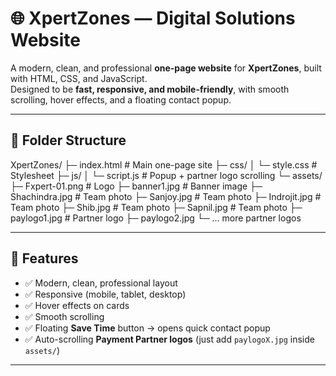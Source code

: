 # 🌐 XpertZones — Digital Solutions Website

A modern, clean, and professional **one-page website** for **XpertZones**, built with HTML, CSS, and JavaScript.  
Designed to be **fast, responsive, and mobile-friendly**, with smooth scrolling, hover effects, and a floating contact popup.

---

## 📂 Folder Structure

XpertZones/
├─ index.html # Main one-page site
├─ css/
│ └─ style.css # Stylesheet
├─ js/
│ └─ script.js # Popup + partner logo scrolling
└─ assets/
├─ Fxpert-01.png # Logo
├─ banner1.jpg # Banner image
├─ Shachindra.jpg # Team photo
├─ Sanjoy.jpg # Team photo
├─ Indrojit.jpg # Team photo
├─ Shib.jpg # Team photo
├─ Sapnil.jpg # Team photo
├─ paylogo1.jpg # Partner logo
├─ paylogo2.jpg
└─ ... more partner logos

---

## 🚀 Features

- ✅ Modern, clean, professional layout  
- ✅ Responsive (mobile, tablet, desktop)  
- ✅ Hover effects on cards  
- ✅ Smooth scrolling  
- ✅ Floating **Save Time** button → opens quick contact popup  
- ✅ Auto-scrolling **Payment Partner logos** (just add `paylogoX.jpg` inside `assets/`)  

---


